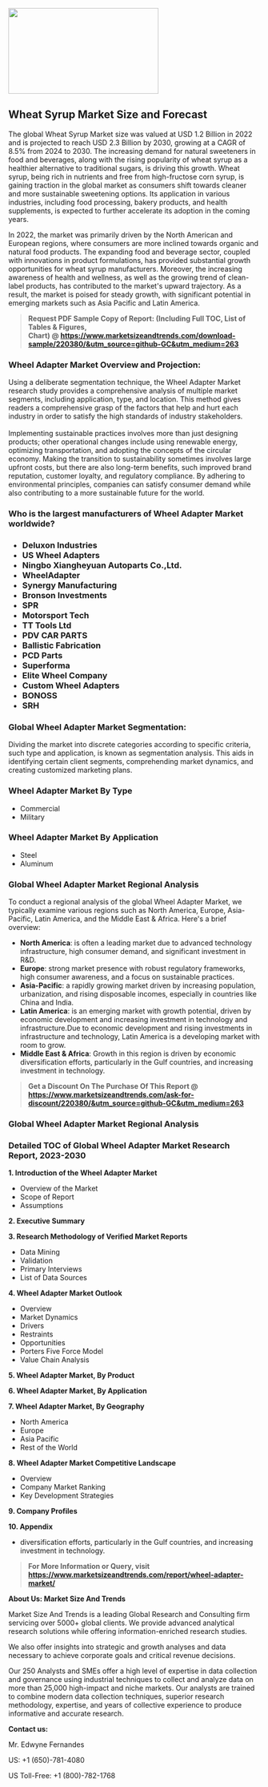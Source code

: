 <p><img class="alignnone size-medium wp-image-20088" src="https://ffe5etoiles.com/wp-content/uploads/2024/12/MST1-300x171.png" alt="" width="300" height="171" /></p><h2>Wheat Syrup Market Size and Forecast</h2><p>The global Wheat Syrup Market size was valued at USD 1.2 Billion in 2022 and is projected to reach USD 2.3 Billion by 2030, growing at a CAGR of 8.5% from 2024 to 2030. The increasing demand for natural sweeteners in food and beverages, along with the rising popularity of wheat syrup as a healthier alternative to traditional sugars, is driving this growth. Wheat syrup, being rich in nutrients and free from high-fructose corn syrup, is gaining traction in the global market as consumers shift towards cleaner and more sustainable sweetening options. Its application in various industries, including food processing, bakery products, and health supplements, is expected to further accelerate its adoption in the coming years.</p><p>In 2022, the market was primarily driven by the North American and European regions, where consumers are more inclined towards organic and natural food products. The expanding food and beverage sector, coupled with innovations in product formulations, has provided substantial growth opportunities for wheat syrup manufacturers. Moreover, the increasing awareness of health and wellness, as well as the growing trend of clean-label products, has contributed to the market's upward trajectory. As a result, the market is poised for steady growth, with significant potential in emerging markets such as Asia Pacific and Latin America.</p></p><blockquote id="" class=""><strong>Request PDF Sample Copy of Report: (Including Full TOC, List of Tables &amp; Figures, Chart)&nbsp;@&nbsp;<strong><a href="https://www.marketsizeandtrends.com/download-sample/220380/&utm_source=github-GC&utm_medium=263" target="_blank">https://www.marketsizeandtrends.com/download-sample/220380/&utm_source=github-GC&utm_medium=263</a></strong></strong></blockquote><h3 id="" class="">Wheel Adapter Market&nbsp;Overview and Projection:</h3><p id="" class="">Using a deliberate segmentation technique, the Wheel Adapter Market research study provides a comprehensive analysis of multiple market segments, including application, type, and location. This method gives readers a comprehensive grasp of the factors that help and hurt each industry in order to satisfy the high standards of industry stakeholders. <br /> <br />Implementing sustainable practices involves more than just designing products; other operational changes include using renewable energy, optimizing transportation, and adopting the concepts of the circular economy. Making the transition to sustainability sometimes involves large upfront costs, but there are also long-term benefits, such improved brand reputation, customer loyalty, and regulatory compliance. By adhering to environmental principles, companies can satisfy consumer demand while also contributing to a more sustainable future for the world.</p><h3 id="" class="">Who is the largest manufacturers of&nbsp;Wheel Adapter Market worldwide?</h3><h3 class=""><p><ul><li>Deluxon Industries </li><li> US Wheel Adapters </li><li> Ningbo Xiangheyuan Autoparts Co.,Ltd. </li><li> WheelAdapter </li><li> Synergy Manufacturing </li><li> Bronson Investments </li><li> SPR </li><li> Motorsport Tech </li><li> TT Tools Ltd </li><li> PDV CAR PARTS </li><li> Ballistic Fabrication </li><li> PCD Parts </li><li> Superforma </li><li> Elite Wheel Company </li><li> Custom Wheel Adapters </li><li> BONOSS </li><li> SRH</li></ul></p></h3><h3 id="" class="">Global&nbsp;Wheel Adapter Market Segmentation:</h3><p id="" class="">Dividing the market into discrete categories according to specific criteria, such type and application, is known as segmentation analysis. This aids in identifying certain client segments, comprehending market dynamics, and creating customized marketing plans.</p><h3 id="" class="">Wheel Adapter Market&nbsp;By Type</h3><p><p><ul><li>Commercial</li><li> Military</p></li></ul></p></p><h3 id="" class="">Wheel Adapter Market&nbsp;By Application</h3><p class=""><p><ul><li>Steel</li><li> Aluminum</li></ul></p></p><h3 id="" class="">Global Wheel Adapter Market Regional Analysis</h3><p id="" class="">To conduct a regional analysis of the global Wheel Adapter Market, we typically examine various regions such as North America, Europe, Asia-Pacific, Latin America, and the Middle East &amp; Africa. Here's a brief overview:</p><ul><li><strong>North America</strong>: is often a leading market due to advanced technology infrastructure, high consumer demand, and significant investment in R&amp;D.</li><li><strong>Europe</strong>: strong market presence with robust regulatory frameworks, high consumer awareness, and a focus on sustainable practices.</li><li><strong>Asia-Pacific</strong>: a rapidly growing market driven by increasing population, urbanization, and rising disposable incomes, especially in countries like China and India.</li><li><strong>Latin America</strong>: is an emerging market with growth potential, driven by economic development and increasing investment in technology and infrastructure.Due to economic development and rising investments in infrastructure and technology, Latin America is a developing market with room to grow.</li><li><strong>Middle East &amp; Africa</strong>: Growth in this region is driven by economic diversification efforts, particularly in the Gulf countries, and increasing investment in technology.</li></ul><blockquote id="" class=""><strong>Get a Discount On The Purchase Of This Report @ <strong><a href="https://www.marketsizeandtrends.com/ask-for-discount/220380/&utm_source=github-GC&utm_medium=263" target="_blank">https://www.marketsizeandtrends.com/ask-for-discount/220380/&utm_source=github-GC&utm_medium=263</a></strong></strong></blockquote><h3 id="" class="">Global Wheel Adapter Market Regional Analysis</h3><h3 id="" class="">Detailed TOC of Global Wheel Adapter Market Research Report, 2023-2030</h3><p id="" class=""><strong>1. Introduction of the Wheel Adapter Market</strong></p><ul><li>Overview of the Market</li><li>Scope of Report</li><li>Assumptions</li></ul><p id="" class=""><strong>2. Executive Summary</strong></p><p id="" class=""><strong>3. Research Methodology of Verified Market Reports</strong></p><ul><li>Data Mining</li><li>Validation</li><li>Primary Interviews</li><li>List of Data Sources</li></ul><p id="" class=""><strong>4. Wheel Adapter Market Outlook</strong></p><ul><li>Overview</li><li>Market Dynamics</li><li>Drivers</li><li>Restraints</li><li>Opportunities</li><li>Porters Five Force Model</li><li>Value Chain Analysis</li></ul><p id="" class=""><strong>5. Wheel Adapter Market, By Product</strong></p><p id="" class=""><strong>6. Wheel Adapter Market, By Application</strong></p><p id="" class=""><strong>7. Wheel Adapter Market, By Geography</strong></p><ul><li>North America</li><li>Europe</li><li>Asia Pacific</li><li>Rest of the World</li></ul><p id="" class=""><strong>8. Wheel Adapter Market Competitive Landscape</strong></p><ul><li>Overview</li><li>Company Market Ranking</li><li>Key Development Strategies</li></ul><p id="" class=""><strong>9. Company Profiles</strong></p><p id="" class=""><strong>10. Appendix</strong></p><ul><li>diversification efforts, particularly in the Gulf countries, and increasing investment in technology.</li></ul><blockquote id="" class=""><strong>For More Information or Query, visit <strong><strong><a href="https://www.marketsizeandtrends.com/report/wheel-adapter-market/" target="_blank">https://www.marketsizeandtrends.com/report/wheel-adapter-market/</a></strong></strong></strong></blockquote><p id="" class=""><strong>About Us: Market Size And Trends</strong></p><p id="" class="">Market Size And Trends is a leading Global Research and Consulting firm servicing over 5000+ global clients. We provide advanced analytical research solutions while offering information-enriched research studies.</p><p id="" class="">We also offer insights into strategic and growth analyses and data necessary to achieve corporate goals and critical revenue decisions.</p><p id="" class="">Our 250 Analysts and SMEs offer a high level of expertise in data collection and governance using industrial techniques to collect and analyze data on more than 25,000 high-impact and niche markets. Our analysts are trained to combine modern data collection techniques, superior research methodology, expertise, and years of collective experience to produce informative and accurate research.</p><p id="" class=""><strong>Contact us:</strong></p><p id="" class="">Mr. Edwyne Fernandes</p><p id="" class="">US: +1 (650)-781-4080</p><p id="" class="">US Toll-Free: +1 (800)-782-1768</p>
